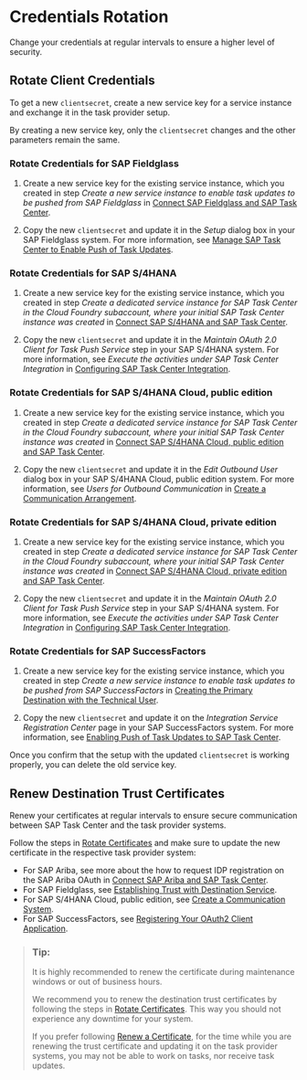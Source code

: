 <!-- loio8080abf7d2cf4918802aa86e955ffc8b -->

# Credentials Rotation

Change your credentials at regular intervals to ensure a higher level of security.



<a name="loio8080abf7d2cf4918802aa86e955ffc8b__section_ClientCredentials"/>

## Rotate Client Credentials

To get a new `clientsecret`, create a new service key for a service instance and exchange it in the task provider setup.

By creating a new service key, only the `clientsecret` changes and the other parameters remain the same.



### Rotate Credentials for SAP Fieldglass

1.  Create a new service key for the existing service instance, which you created in step *Create a new service instance to enable task updates to be pushed from SAP Fieldglass* in [Connect SAP Fieldglass and SAP Task Center](../40-administration/connect-sap-fieldglass-and-sap-task-center-9367f0d.md).

2.  Copy the new `clientsecret` and update it in the *Setup* dialog box in your SAP Fieldglass system. For more information, see [Manage SAP Task Center to Enable Push of Task Updates](https://help.sap.com/viewer/73c0a1be6aaa46ef9b66b1c3f28a77f4/cloud/en-US/028e198df0284ff09662aa279a25b00f.html).



### Rotate Credentials for SAP S/4HANA

1.  Create a new service key for the existing service instance, which you created in step *Create a dedicated service instance for SAP Task Center in the Cloud Foundry subaccount, where your initial SAP Task Center instance was created* in [Connect SAP S/4HANA and SAP Task Center](../40-administration/connect-sap-s-4hana-and-sap-task-center-143af9b.md).

2.  Copy the new `clientsecret` and update it in the *Maintain OAuth 2.0 Client for Task Push Service* step in your SAP S/4HANA system. For more information, see *Execute the activities under SAP Task Center Integration* in [Configuring SAP Task Center Integration](https://help.sap.com/docs/SAP_S4HANA_ON-PREMISE/0f18dddf28764f5b807ecd80549044cc/5117f21ef28f4e698d99fe3fdbc1be2a.html?version=latest).



### Rotate Credentials for SAP S/4HANA Cloud, public edition

1.  Create a new service key for the existing service instance, which you created in step *Create a dedicated service instance for SAP Task Center in the Cloud Foundry subaccount, where your initial SAP Task Center instance was created* in [Connect SAP S/4HANA Cloud, public edition and SAP Task Center](../40-administration/connect-sap-s-4hana-cloud-public-edition-and-sap-task-center-0aff1b4.md).

2.  Copy the new `clientsecret` and update it in the *Edit Outbound User* dialog box in your SAP S/4HANA Cloud, public edition system. For more information, see *Users for Outbound Communication* in [Create a Communication Arrangement](https://help.sap.com/docs/SAP_S4HANA_CLOUD/0f69f8fb28ac4bf48d2b57b9637e81fa/913ff1a47a6447e3b7bee17fa6f275ff.html?version=latest).



### Rotate Credentials for SAP S/4HANA Cloud, private edition

1.  Create a new service key for the existing service instance, which you created in step *Create a dedicated service instance for SAP Task Center in the Cloud Foundry subaccount, where your initial SAP Task Center instance was created* in [Connect SAP S/4HANA Cloud, private edition and SAP Task Center](../40-administration/connect-sap-s-4hana-cloud-private-edition-and-sap-task-center-50ce133.md).

2.  Copy the new `clientsecret` and update it in the *Maintain OAuth 2.0 Client for Task Push Service* step in your SAP S/4HANA system. For more information, see *Execute the activities under SAP Task Center Integration* in [Configuring SAP Task Center Integration](https://help.sap.com/docs/SAP_S4HANA_ON-PREMISE/0f18dddf28764f5b807ecd80549044cc/5117f21ef28f4e698d99fe3fdbc1be2a.html?version=latest).



### Rotate Credentials for SAP SuccessFactors

1.  Create a new service key for the existing service instance, which you created in step *Create a new service instance to enable task updates to be pushed from SAP SuccessFactors* in [Creating the Primary Destination with the Technical User](../40-administration/creating-the-primary-destination-with-the-technical-user-dc5407b.md).

2.  Copy the new `clientsecret` and update it on the *Integration Service Registration Center* page in your SAP SuccessFactors system. For more information, see [Enabling Push of Task Updates to SAP Task Center](https://help.sap.com/viewer/568480cc877d4337992a2cd9792fbfed/latest/en-US/f65742cc51034ae595c3e0c688418944.html).

Once you confirm that the setup with the updated `clientsecret` is working properly, you can delete the old service key.



<a name="loio8080abf7d2cf4918802aa86e955ffc8b__section_RenewTrust"/>

## Renew Destination Trust Certificates

Renew your certificates at regular intervals to ensure secure communication between SAP Task Center and the task provider systems.

Follow the steps in [Rotate Certificates](https://help.sap.com/docs/CP_CONNECTIVITY/cca91383641e40ffbe03bdc78f00f681/82dbecae3454493782d16a79e30f1a6d.html?version=Cloud#rotate-certificates) and make sure to update the new certificate in the respective task provider system:

-   For SAP Ariba, see more about the how to request IDP registration on the SAP Ariba OAuth in [Connect SAP Ariba and SAP Task Center](../40-administration/connect-sap-ariba-and-sap-task-center-d26b525.md).
-   For SAP Fieldglass, see [Establishing Trust with Destination Service](https://help.sap.com/viewer/73c0a1be6aaa46ef9b66b1c3f28a77f4/cloud/en-US/3fabeb5092a44edd8fc3dd4b4cbc6b9e.html).
-   For SAP S/4HANA Cloud, public edition, see [Create a Communication System](https://help.sap.com/viewer/0f69f8fb28ac4bf48d2b57b9637e81fa/latest/en-US/be1e3da9ea1446a0ac9bbcbe36fb08a2.html).
-   For SAP SuccessFactors, see [Registering Your OAuth2 Client Application](https://help.sap.com/viewer/568480cc877d4337992a2cd9792fbfed/latest/en-US/6b3c741483de47b290d075d798163bc1.html).

> ### Tip:  
> It is highly recommended to renew the certificate during maintenance windows or out of business hours.
> 
> We recommend you to renew the destination trust certificates by following the steps in [Rotate Certificates](https://help.sap.com/docs/CP_CONNECTIVITY/cca91383641e40ffbe03bdc78f00f681/82dbecae3454493782d16a79e30f1a6d.html?version=Cloud#rotate-certificates). This way you should not experience any downtime for your system.
> 
> If you prefer following [Renew a Certificate](https://help.sap.com/viewer/cca91383641e40ffbe03bdc78f00f681/Cloud/en-US/82dbecae3454493782d16a79e30f1a6d.html#loio82dbecae3454493782d16a79e30f1a6d__renew_cert), for the time while you are renewing the trust certificate and updating it on the task provider systems, you may not be able to work on tasks, nor receive task updates.

